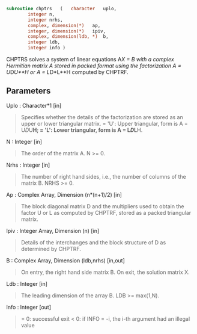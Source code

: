 ```fortran
subroutine chptrs	(	character	uplo,
		integer	n,
		integer	nrhs,
		complex, dimension(*)	ap,
		integer, dimension(*)	ipiv,
		complex, dimension(ldb, *)	b,
		integer	ldb,
		integer	info )
```

 CHPTRS solves a system of linear equations A*X = B with a complex
 Hermitian matrix A stored in packed format using the factorization
 A = U*D*U**H or A = L*D*L**H computed by CHPTRF.

## Parameters
Uplo : Character*1 [in]
> Specifies whether the details of the factorization are stored
> as an upper or lower triangular matrix.
> = 'U':  Upper triangular, form is A = U*D*U**H;
> = 'L':  Lower triangular, form is A = L*D*L**H.

N : Integer [in]
> The order of the matrix A.  N >= 0.

Nrhs : Integer [in]
> The number of right hand sides, i.e., the number of columns
> of the matrix B.  NRHS >= 0.

Ap : Complex Array, Dimension (n*(n+1)/2) [in]
> The block diagonal matrix D and the multipliers used to
> obtain the factor U or L as computed by CHPTRF, stored as a
> packed triangular matrix.

Ipiv : Integer Array, Dimension (n) [in]
> Details of the interchanges and the block structure of D
> as determined by CHPTRF.

B : Complex Array, Dimension (ldb,nrhs) [in,out]
> On entry, the right hand side matrix B.
> On exit, the solution matrix X.

Ldb : Integer [in]
> The leading dimension of the array B.  LDB >= max(1,N).

Info : Integer [out]
> = 0:  successful exit
> < 0: if INFO = -i, the i-th argument had an illegal value

